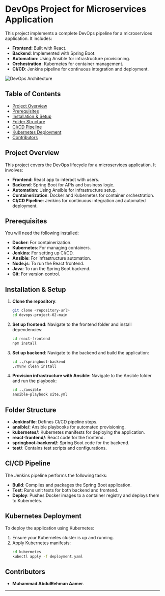 

# DevOps Project for Microservices Application

This project implements a complete DevOps pipeline for a microservices application. It includes:
- **Frontend**: Built with React.
- **Backend**: Implemented with Spring Boot.
- **Automation**: Using Ansible for infrastructure provisioning.
- **Orchestration**: Kubernetes for container management.
- **CI/CD**: Jenkins pipeline for continuous integration and deployment.

![DevOps Architecture](https://user-images.githubusercontent.com/104420122/209148669-80b4390d-5cfa-4291-b651-11af38042100.png)

## Table of Contents
- [Project Overview](#project-overview)
- [Prerequisites](#prerequisites)
- [Installation & Setup](#installation--setup)
- [Folder Structure](#folder-structure)
- [CI/CD Pipeline](#cicd-pipeline)
- [Kubernetes Deployment](#kubernetes-deployment)
- [Contributors](#contributors)

## Project Overview

This project covers the DevOps lifecycle for a microservices application. It involves:
- **Frontend**: React app to interact with users.
- **Backend**: Spring Boot for APIs and business logic.
- **Automation**: Using Ansible for infrastructure setup.
- **Containerization**: Docker and Kubernetes for container orchestration.
- **CI/CD Pipeline**: Jenkins for continuous integration and automated deployment.

## Prerequisites

You will need the following installed:
- **Docker**: For containerization.
- **Kubernetes**: For managing containers.
- **Jenkins**: For setting up CI/CD.
- **Ansible**: For infrastructure automation.
- **Node.js**: To run the React frontend.
- **Java**: To run the Spring Boot backend.
- **Git**: For version control.

## Installation & Setup

1. **Clone the repository**:
   ```bash
   git clone <repository-url>
   cd devops-project-02-main
   ```

2. **Set up frontend**:
   Navigate to the frontend folder and install dependencies:
   ```bash
   cd react-frontend
   npm install
   ```

3. **Set up backend**:
   Navigate to the backend and build the application:
   ```bash
   cd ../springboot-backend
   ./mvnw clean install
   ```

4. **Provision infrastructure with Ansible**:
   Navigate to the Ansible folder and run the playbook:
   ```bash
   cd ../ansible
   ansible-playbook site.yml
   ```

## Folder Structure

- **Jenkinsfile**: Defines CI/CD pipeline steps.
- **ansible/**: Ansible playbooks for automated provisioning.
- **kubernetes/**: Kubernetes manifests for deploying the application.
- **react-frontend/**: React code for the frontend.
- **springboot-backend/**: Spring Boot code for the backend.
- **test/**: Contains test scripts and configurations.

## CI/CD Pipeline

The Jenkins pipeline performs the following tasks:
- **Build**: Compiles and packages the Spring Boot application.
- **Test**: Runs unit tests for both backend and frontend.
- **Deploy**: Pushes Docker images to a container registry and deploys them to Kubernetes.

## Kubernetes Deployment

To deploy the application using Kubernetes:
1. Ensure your Kubernetes cluster is up and running.
2. Apply Kubernetes manifests:
   ```bash
   cd kubernetes
   kubectl apply -f deployment.yaml
   ```

## Contributors

- **Muhammad AbdulRehman Aamer**.

---




